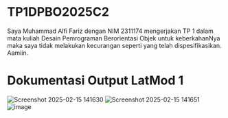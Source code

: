 # TP1DPBO2025C2
Saya Muhammad Alfi Fariz dengan NIM 2311174 mengerjakan TP 1 dalam mata kuliah Desain Pemrograman Berorientasi Objek
untuk keberkahanNya maka saya tidak melakukan kecurangan seperti yang telah dispesifikasikan. Aamiin.

# Dokumentasi Output LatMod 1

![Screenshot 2025-02-15 141630](https://github.com/user-attachments/assets/c58c3b04-8662-4455-b49a-57970a191edf)
![Screenshot 2025-02-15 141651](https://github.com/user-attachments/assets/5a5bb456-e5c9-45f8-a56d-77cd7f597a92)
![image](https://github.com/user-attachments/assets/775b3c75-340c-476f-9e77-7d18ddd3972b)
